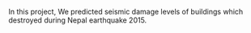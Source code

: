 In this project, We predicted seismic damage levels of buildings which destroyed during Nepal earthquake 2015.
